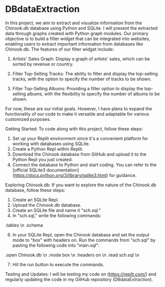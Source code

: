 # DBdataExtraction
In this project, we aim to extract and visualize information from the Chinook.db database using Python and SQLite. I will present the extracted data through graphs created with Python graph modules. Our primary objective is to build a filter widget that can be integrated into websites, enabling users to extract important information from databases like Chinook.db. The features of our filter widget include:

1) Artists' Sales Graph: Display a graph of artists' sales, which can be sorted by revenue or country.

2) Filter Top-Selling Tracks: The ability to filter and display the top-selling tracks, with the option to specify the number of tracks to be shown.

3) Filter Top-Selling Albums: Providing a filter option to display the top-selling albums, with the flexibility to specify the number of albums to be shown.

For now, these are our initial goals. However, I have plans to expand the functionality of our code to make it versatile and adaptable for various customized purposes.

Getting Started:
To code along with this project, follow these steps:
1. Set up your Replit environment since it's a convenient platform for working with databases using SQLite.
2. Create a Python Repl within Replit.
3. Download the Chinook database from GitHub and upload it to the Python Repl you just created.
4. Connect the database to Python and start coding. You can refer to the [official SQLite3 documentation] (https://docs.python.org/3/library/sqlite3.html) for guidance.

Exploring Chinook.db:
If you want to explore the nature of the Chinook.db database, follow these steps:
1. Create an SQLite Repl.
2. Upload the Chinook.db database.
3. Create an SQLite file and name it "sch.sql."
4. In "sch.sql," write the following commands:

.tables \n
.schema

6. In your SQLite Repl, open the Chinook database and set the output mode to "box" with headers on. Run the commands from "sch.sql" by pasting the following code into "main.sql":

.open Chinook.db \n
.mode box \n
.headers on \n
.read sch.sql \n

7. Hit the run button to execute the commands.

Testing and Updates:
I will be testing my code on (https://replit.com/) and regularly updating the code in my GitHub repository (DBdataExtraction). 
